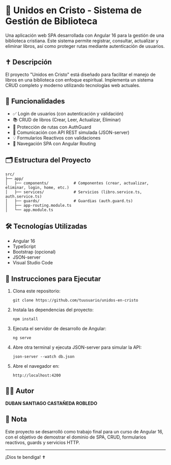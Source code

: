 # 📖 Unidos en Cristo - Sistema de Gestión de Biblioteca

Una aplicación web SPA desarrollada con Angular 16 para la gestión de una biblioteca cristiana. Este sistema permite registrar, consultar, actualizar y eliminar libros, así como proteger rutas mediante autenticación de usuarios.

## ✝️ Descripción

El proyecto "Unidos en Cristo" está diseñado para facilitar el manejo de libros en una biblioteca con enfoque espiritual. Implementa un sistema CRUD completo y moderno utilizando tecnologías web actuales.

## 🎯 Funcionalidades

- ✅ Login de usuarios (con autenticación y validación)
- 📚 CRUD de libros (Crear, Leer, Actualizar, Eliminar)
- 🔐 Protección de rutas con AuthGuard
- 📡 Comunicación con API REST simulada (JSON-server)
- 💡 Formularios Reactivos con validaciones
- 🔄 Navegación SPA con Angular Routing

## 🗂️ Estructura del Proyecto

```
src/
├── app/
│   ├── components/           # Componentes (crear, actualizar, eliminar, login, home, etc.)
│   ├── services/             # Servicios (libro.service.ts, auth.service.ts)
│   ├── guards/               # Guardias (auth.guard.ts)
│   ├── app-routing.module.ts
│   └── app.module.ts
```

## 🛠️ Tecnologías Utilizadas

- Angular 16
- TypeScript
- Bootstrap (opcional)
- JSON-server
- Visual Studio Code

## 🚀 Instrucciones para Ejecutar

1. Clona este repositorio:
   ```
   git clone https://github.com/tuusuario/unidos-en-cristo
   ```

2. Instala las dependencias del proyecto:
   ```
   npm install
   ```

3. Ejecuta el servidor de desarrollo de Angular:
   ```
   ng serve
   ```

4. Abre otra terminal y ejecuta JSON-server para simular la API:
   ```
   json-server --watch db.json
   ```

5. Abre el navegador en:
   ```
   http://localhost:4200
   ```

## 🧑‍💻 Autor

**DUBAN SANTIAGO CASTAÑEDA ROBLEDO**

## 📌 Nota

Este proyecto se desarrolló como trabajo final para un curso de Angular 16, con el objetivo de demostrar el dominio de SPA, CRUD, formularios reactivos, guards y servicios HTTP.

---

¡Dios te bendiga! ✝️
